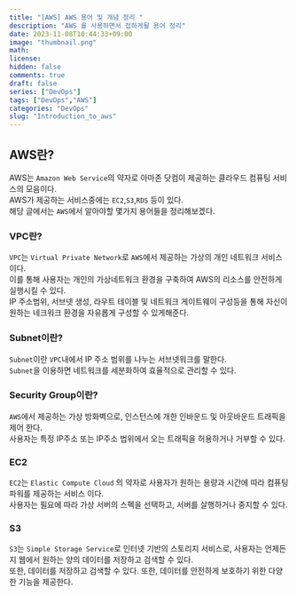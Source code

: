 ```yaml
---
title: "[AWS] AWS 용어 및 개념 정리 "
description: "AWS 를 사용하면서 접하게될 용어 정리" 
date: 2023-11-08T10:44:33+09:00
image: "thumbnail.png"
math: 
license: 
hidden: false
comments: true
draft: false
series: ["DevOps"]
tags: ["DevOps","AWS"]
categories: "DevOps"
slug: "Introduction_to_aws"
---
```


## AWS란?
AWS는 `Amazon Web Service`의 약자로 아마존 닷컴이 제공하는 클라우드 컴퓨팅 서비스의 모음이다.   
AWS가 제공하는 서비스중에는 `EC2`,`S3`,`RDS` 등이 있다.   
해당 글에서는 `AWS`에서 알아야할 몇가지 용어들을 정리해보겠다.   

### VPC란?
`VPC`는 `Virtual Private Network`로 `AWS`에서 제공하는 가상의 개인 네트워크 서비스이다.   
이를 통해 사용자는 개인의 가상네트워크 환경을 구축하여 AWS의 리소스를 안전하게 실행시킬 수 있다.   
IP 주소범위, 서브넷 생성, 라우트 테이블 및 네트워크 게이트웨이 구성등을 통해 자신이 원하는 네크워크 환경을 자유롭게 구성할 수 있게해준다.   

### Subnet이란?
`Subnet`이란 `VPC`내에서 IP 주소 범위를 나누는 서브넷워크를 말한다.   
`Subnet`을 이용하면 네트워크를 세분화하여 효율적으로 관리할 수 있다.   


### Security Group이란?
`AWS`에서 제공하는 가상 방화벽으로, 인스턴스에 개한 인바운드 및 아웃바운드 트래픽을 제어 한다.   
사용자는 특정 IP주소 또는 IP주소 법위에서 오는 트래픽을 허용하거나 거부할 수 있다.   

### EC2
`EC2`는 `Elastic Compute Cloud` 의 약자로 사용자가 원하는 용량과 시간에 따라 컴퓨팅 파워를 제공하는 서비스 이다.   
사용자는 필요에 따라 가상 서버의 스펙을 선택하고, 서버를 살행하거나 중지할 수 있다.   


### S3
`S3`는 `Simple Storage Service`로 인터넷 기반의 스토리지 서비스로, 사용자는 언제든지 웹에서 원하는 양의 데이터를 저장하고 검색할 수 있다.   
또한, 데이터를 저장하고 검색할 수 있다. 또한, 데이터를 안전하게 보호하기 위한 다양한 기능을 제공한다.   


